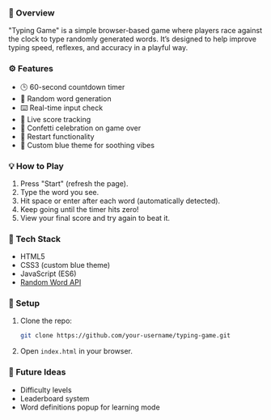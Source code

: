 ### 📌 Overview

"Typing Game" is a simple browser-based game where players race against the clock to type randomly generated words. It’s designed to help improve typing speed, reflexes, and accuracy in a playful way.

### ⚙️ Features

* 🕒 60-second countdown timer
* 🎯 Random word generation
* ⌨️ Real-time input check
* 💯 Live score tracking
* 🎉 Confetti celebration on game over
* 🔁 Restart functionality
* 🎨 Custom blue theme for soothing vibes

### 💡 How to Play

1. Press "Start" (refresh the page).
2. Type the word you see.
3. Hit space or enter after each word (automatically detected).
4. Keep going until the timer hits zero!
5. View your final score and try again to beat it.

### 🚀 Tech Stack

* HTML5
* CSS3 (custom blue theme)
* JavaScript (ES6)
* [Random Word API](https://random-word-api.vercel.app/)

### 🔧 Setup

1. Clone the repo:

   ```bash
   git clone https://github.com/your-username/typing-game.git
   ```
2. Open `index.html` in your browser.

### 🧠 Future Ideas

* Difficulty levels
* Leaderboard system
* Word definitions popup for learning mode


